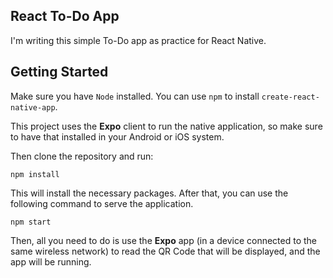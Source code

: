 ## React To-Do App

I'm writing this simple To-Do app as practice for React Native.

## Getting Started

Make sure you have ```Node``` installed. You can use ```npm``` to install ```create-react-native-app```.

This project uses the **Expo** client to run the native application, so make sure to have that installed in your
Android or iOS system.

Then clone the repository and run:

```
npm install
```

This will install the necessary packages. After that, you can use the following command to serve the application.

```
npm start
```

Then, all you need to do is use the **Expo** app (in a device connected to the same wireless network) to read the QR Code
that will be displayed, and the app will be running.